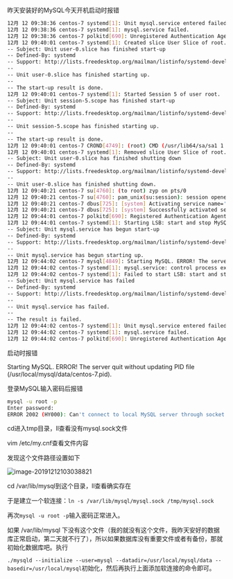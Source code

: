 昨天安装好的MySQL今天开机启动时报错

```bash
12月 12 09:38:36 centos-7 systemd[1]: Unit mysql.service entered failed state.
12月 12 09:38:36 centos-7 systemd[1]: mysql.service failed.
12月 12 09:38:36 centos-7 polkitd[690]: Unregistered Authentication Agent for unix-process:4515:229312 (system bus name :1.87, object path /org/freedesktop/PolicyKit1/AuthenticationAgent
12月 12 09:40:01 centos-7 systemd[1]: Created slice User Slice of root.
-- Subject: Unit user-0.slice has finished start-up
-- Defined-By: systemd
-- Support: http://lists.freedesktop.org/mailman/listinfo/systemd-devel
-- 
-- Unit user-0.slice has finished starting up.
-- 
-- The start-up result is done.
12月 12 09:40:01 centos-7 systemd[1]: Started Session 5 of user root.
-- Subject: Unit session-5.scope has finished start-up
-- Defined-By: systemd
-- Support: http://lists.freedesktop.org/mailman/listinfo/systemd-devel
-- 
-- Unit session-5.scope has finished starting up.
-- 
-- The start-up result is done.
12月 12 09:40:01 centos-7 CROND[4749]: (root) CMD (/usr/lib64/sa/sa1 1 1)
12月 12 09:40:01 centos-7 systemd[1]: Removed slice User Slice of root.
-- Subject: Unit user-0.slice has finished shutting down
-- Defined-By: systemd
-- Support: http://lists.freedesktop.org/mailman/listinfo/systemd-devel
-- 
-- Unit user-0.slice has finished shutting down.
12月 12 09:40:21 centos-7 su[4760]: (to root) zyp on pts/0
12月 12 09:40:21 centos-7 su[4760]: pam_unix(su:session): session opened for user root by zyp(uid=1000)
12月 12 09:40:21 centos-7 dbus[725]: [system] Activating service name='org.freedesktop.problems' (using servicehelper)
12月 12 09:40:21 centos-7 dbus[725]: [system] Successfully activated service 'org.freedesktop.problems'
12月 12 09:44:01 centos-7 polkitd[690]: Registered Authentication Agent for unix-process:4843:262894 (system bus name :1.95 [/usr/bin/pkttyagent --notify-fd 5 --fallback], object path /o
12月 12 09:44:01 centos-7 systemd[1]: Starting LSB: start and stop MySQL...
-- Subject: Unit mysql.service has begun start-up
-- Defined-By: systemd
-- Support: http://lists.freedesktop.org/mailman/listinfo/systemd-devel
-- 
-- Unit mysql.service has begun starting up.
12月 12 09:44:02 centos-7 mysql[4849]: Starting MySQL. ERROR! The server quit without updating PID file (/usr/local/mysql/data/centos-7.pid).
12月 12 09:44:02 centos-7 systemd[1]: mysql.service: control process exited, code=exited status=1
12月 12 09:44:02 centos-7 systemd[1]: Failed to start LSB: start and stop MySQL.
-- Subject: Unit mysql.service has failed
-- Defined-By: systemd
-- Support: http://lists.freedesktop.org/mailman/listinfo/systemd-devel
-- 
-- Unit mysql.service has failed.
-- 
-- The result is failed.
12月 12 09:44:02 centos-7 systemd[1]: Unit mysql.service entered failed state.
12月 12 09:44:02 centos-7 systemd[1]: mysql.service failed.
12月 12 09:44:02 centos-7 polkitd[690]: Unregistered Authentication Agent for unix-process:4843:262894 (system bus name :1.95, object path /org/freedesktop/PolicyKit1/AuthenticationAgent

```

启动时报错

Starting MySQL. ERROR! The server quit without updating PID file (/usr/local/mysql/data/centos-7.pid).



登录MySQL输入密码后报错

```bash
mysql -u root -p
Enter password: 
ERROR 2002 (HY000): Can't connect to local MySQL server through socket '/tmp/mysql.sock' (2)
```

cd进入tmp目录，ll查看没有mysql.sock文件

vim /etc/my.cnf查看文件内容

发现这个文件路径设置如下

![image-20191212103038821](C:\Users\zyp\AppData\Roaming\Typora\typora-user-images\image-20191212103038821.png)

cd /var/lib/mysql到这个目录，ll查看确实存在

于是建立一个软连接：`ln -s /var/lib/mysql/mysql.sock /tmp/mysql.sock`

再次`mysql -u root -p`输入密码正常进入。



如果 /var/lib/mysql 下没有这个文件（我的就没有这个文件，我昨天安好的数据库正常启动，第二天就不行了），所以如果数据库没有重要文件或者有备份，那就初始化数据库吧。执行

`./mysqld --initialize --user=mysql --datadir=/usr/local/mysql/data --basedir=/usr/local/mysql`初始化，然后再执行上面添加软连接的命令即可。